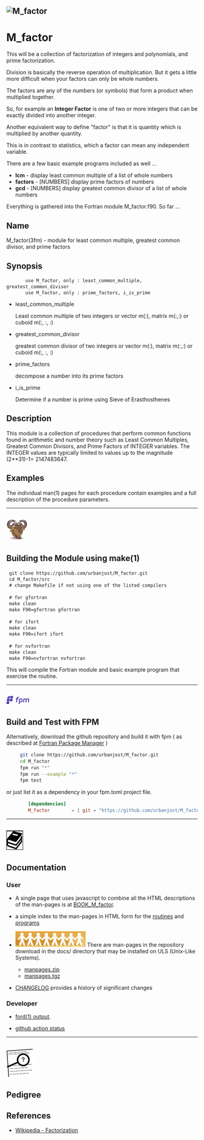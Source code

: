 ## ![M_factor](docs/images/factor.gif)
# M_factor

This will be a collection of factorization of integers and polynomials,
and prime factorization.

Division is basically the reverse operation of multiplication. But it
gets a little more difficult when your factors can only be whole numbers.

The factors are any of the numbers (or symbols) that form a product when
multiplied together.

So, for example an **Integer Factor** is one of two or more integers
that can be exactly divided into another integer.

Another equivalent way to define "factor" is that it is quantity which
is multiplied by another quantity.

This is in contrast to statistics, which a factor can mean any independent
variable.

There are a few basic example programs included as well ...

+ **lcm**        -  display least common multiple of a list of whole numbers
+ **factors**    - [NUMBERS] display prime factors of numbers
+ **gcd**        - [NUMBERS] display greatest common divisor of a list of whole numbers

Everything is gathered into the Fortran module M_factor.f90. So far ...

## Name
  M_factor(3fm) - module for least common multiple, greatest
  common divisor, and prime factors

## Synopsis
```text
       use M_factor, only : least_common_multiple, greatest_common_divisor
       use M_factor, only : prime_factors, i_is_prime
```
+ least_common_multiple

    Least common multiple of two integers or vector m(:), matrix m(:,:)
    or cuboid m(:, :, :)

+ greatest_common_divisor

    greatest common divisor of two integers or vector m(:), matrix m(:,:)
    or cuboid m(:, :, :)

+ prime_factors

    decompose a number into its prime factors

+ i_is_prime

    Determine if a number is prime using Sieve of Erasthosthenes

## Description
  This module is a collection of procedures that perform common functions
  found in arithmetic and number theory such as Least Common Multiples,
  Greatest Common Divisors, and Prime Factors of INTEGER variables.  The
  INTEGER values are typically limited to values up to the magnitude
  (2**31)-1= 2147483647.

## Examples
  The individual man(1) pages for each procedure contain examples and a full
  description of the procedure parameters.

---
![gmake](docs/images/gnu.gif)
---
## Building the Module using make(1)
     git clone https://github.com/urbanjost/M_factor.git
     cd M_factor/src
     # change Makefile if not using one of the listed compilers
     
     # for gfortran
     make clean
     make F90=gfortran gfortran
     
     # for ifort
     make clean
     make F90=ifort ifort

     # for nvfortran
     make clean
     make F90=nvfortran nvfortran

This will compile the Fortran module and basic example
program that exercise the routine.

---
![-](docs/images/fpm_logo.gif)
---
## Build and Test with FPM

   Alternatively, download the github repository and build it with
   fpm ( as described at [Fortran Package Manager](https://github.com/fortran-lang/fpm) )

   ```bash
        git clone https://github.com/urbanjost/M_factor.git
        cd M_factor
        fpm run "*"
        fpm run --example "*"
        fpm test
   ```

   or just list it as a dependency in your fpm.toml project file.

```toml
        [dependencies]
        M_factor        = { git = "https://github.com/urbanjost/M_factor.git" }
```
---
![docs](docs/images/docs.gif)
---
## Documentation

### User
   - A single page that uses javascript to combine all the HTML
     descriptions of the man-pages is at 
     [BOOK_M_factor](https://urbanjost.github.io/M_factor/BOOK_M_factor.html).

   - a simple index to the man-pages in HTML form for the
   [routines](https://urbanjost.github.io/M_factor/man3.html) 
   and [programs](https://urbanjost.github.io/M_factor/man1.html) 


   - ![man-pages](docs/images/manpages.gif)
     There are man-pages in the repository download in the docs/ directory
     that may be installed on ULS (Unix-Like Systems).
      + [manpages.zip](https://urbanjost.github.io/M_factor/manpages.zip)
      + [manpages.tgz](https://urbanjost.github.io/M_factor/manpages.tgz)

   - [CHANGELOG](docs/CHANGELOG.md) provides a history of significant changes

### Developer
   - [ford(1) output](https://urbanjost.github.io/M_factor/fpm-ford/index.html).
<!--
   - [doxygen(1) output](https://urbanjost.github.io/M_factor/doxygen_out/html/index.html).
-->
   - [github action status](docs/STATUS.md) 
---
![-](docs/images/ref.gif)
---
## Pedigree

## References

   * [Wikipedia - Factorization](https://en.wikipedia.org/wiki/Factorization)
